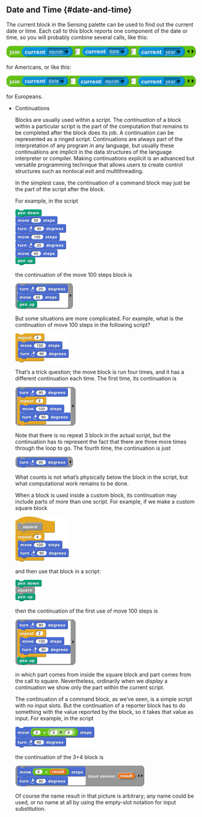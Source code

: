 ## Date and Time {#date-and-time}

The current block in the Sensing palette can be used to find out the current date or time. Each call to this block reports one component of the date or time, so you will probably combine several calls, like this:

![image](SnapManual/Image_175.png)

for Americans, or like this:

![image](SnapManual/Image_176.png)

for Europeans.

*   Continuations

    Blocks are usually used within a script. The _continuation_ of a block within a particular script is the part of the computation that remains to be completed after the block does its job. A continuation can be represented as a ringed script. Continuations are always part of the interpretation of any program in any language, but usually these continuations are implicit in the data structures of the language interpreter or compiler. Making continuations explicit is an advanced but versatile programming technique that allows users to create control structures such as nonlocal exit and multithreading.

    In the simplest case, the continuation of a command block may just be the part of the script after the block.

    For example, in the script

    ![image](SnapManual/Image_177.png)

    the continuation of the move 100 steps block is

    ![image](SnapManual/Image_178.png)

    But some situations are more complicated. For example, what is the continuation of move 100 steps in the following script?

    ![image](SnapManual/Image_179.png)

    That’s a trick question; the move block is run four times, and it has a different continuation each time. The first time, its continuation is

    ![image](SnapManual/Image_180.png)

    Note that there is no repeat 3 block in the actual script, but the continuation has to represent the fact that there are three more times through the loop to go. The fourth time, the continuation is just

    ![image](SnapManual/Image_181.png)

    What counts is not what’s physically below the block in the script, but what computational work remains to be done.

    When a block is used inside a custom block, its continuation may include parts of more than one script. For example, if we make a custom square block

    ![image](SnapManual/Image_182.png)

    and then use that block in a script:

    ![image](SnapManual/Image_183.png)

    then the continuation of the first use of move 100 steps is

    ![image](SnapManual/Image_184.png)

    in which part comes from inside the square block and part comes from the call to square. Nevertheless, ordinarily when we _display_ a continuation we show only the part within the current script.

    The continuation of a command block, as we’ve seen, is a simple script with no input slots. But the continuation of a reporter block has to do something with the value reported by the block, so it takes that value as input. For example, in the script

    ![image](SnapManual/Image_185.png)

    the continuation of the 3+4 block is

    ![image](SnapManual/Image_186.png)

    Of course the name result in that picture is arbitrary; any name could be used, or no name at all by using the empty-slot notation for input substitution.